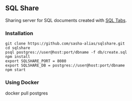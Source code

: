 ## SQL Share

Sharing server for SQL documents created with [SQL Tabs](http://www.sqltabs.com).

### Installation

```
git clone https://github.com/sasha-alias/sqlshare.git
cd sqlshare
psql postgres://user@host:port/dbname -f db/create.sql
npm install
export SQLSHARE_PORT = 8080
export SQLSHARE_DB = postgres://user@host:port/dbname
npm start
```


### Using Docker

docker pull postgres

